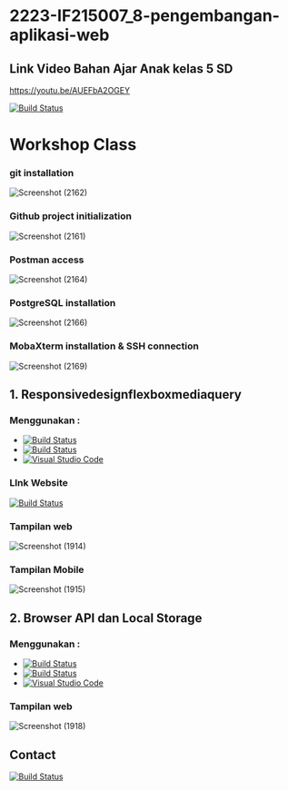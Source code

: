 # 2223-IF215007_8-pengembangan-aplikasi-web

## Link Video Bahan Ajar Anak kelas 5 SD
https://youtu.be/AUEFbA2OGEY

[![Build Status](https://img.shields.io/badge/YouTube-FF0000?style=for-the-badge&logo=youtube&logoColor=white)](https://youtu.be/AUEFbA2OGEY)


# Workshop Class

### git installation
![Screenshot (2162)](https://user-images.githubusercontent.com/100754364/208327118-754d07e3-3013-4034-9a3c-078fc6a571cb.png)

### Github project initialization
![Screenshot (2161)](https://user-images.githubusercontent.com/100754364/208327308-8da9cede-890c-45d2-a4ea-0b1c39ca5374.png)

### Postman access
![Screenshot (2164)](https://user-images.githubusercontent.com/100754364/208327414-2921bea8-4b5a-42bf-91c7-d5ed028153fc.png)

### PostgreSQL installation
![Screenshot (2166)](https://user-images.githubusercontent.com/100754364/208327786-c96636cd-c0d6-49d7-a02f-5421dd7d6bc8.png)

### MobaXterm installation & SSH connection
![Screenshot (2169)](https://user-images.githubusercontent.com/100754364/208328262-3fe805a4-7705-449b-90c1-17eabc63b405.png)


## 1. Responsivedesignflexboxmediaquery

### Menggunakan :
- [![Build Status](https://img.shields.io/badge/HTML5-E34F26?style=for-the-badge&logo=html5&logoColor=white)](https://www.w3schools.com/html/)
- [![Build Status](https://img.shields.io/badge/CSS-239120?&style=for-the-badge&logo=css3&logoColor=white)](https://www.w3schools.com/css/)
- [![Visual Studio Code](https://img.shields.io/badge/Visual_Studio_Code-0078D4?style=for-the-badge&logo=visual%20studio%20code&logoColor=white)](https://code.visualstudio.com/)

### LInk Website
[![Build Status](https://img.shields.io/badge/Google_chrome-4285F4?style=for-the-badge&logo=Google-chrome&logoColor=white)](https://mgilangnurhlz.github.io/)
### Tampilan web
![Screenshot (1914)](https://user-images.githubusercontent.com/100754364/190939988-a69708ff-f6cc-4868-804e-b4621dea88dc.png)


### Tampilan Mobile
![Screenshot (1915)](https://user-images.githubusercontent.com/100754364/190939991-f37fc471-e6ed-48d0-9dcc-b85e8680fd3e.png)

## 2. Browser API dan Local Storage

### Menggunakan :
- [![Build Status](https://img.shields.io/badge/HTML5-E34F26?style=for-the-badge&logo=html5&logoColor=white)](https://www.w3schools.com/html/)
- [![Build Status](https://img.shields.io/badge/CSS-239120?&style=for-the-badge&logo=css3&logoColor=white)](https://www.w3schools.com/css/)
- [![Visual Studio Code](https://img.shields.io/badge/Visual_Studio_Code-0078D4?style=for-the-badge&logo=visual%20studio%20code&logoColor=white)](https://code.visualstudio.com/)

### Tampilan web
![Screenshot (1918)](https://user-images.githubusercontent.com/100754364/191556387-7a253754-a0fd-4ada-8c7e-9624ae0ea096.png)

## Contact
[![Build Status](https://img.shields.io/badge/Gmail-D14836?style=for-the-badge&logo=gmail&logoColor=white)](https://mail.google.com/mail/u/0/?view=cm&tf=1&fs=1&to=mgilangnurhaliz@gmail.com)

